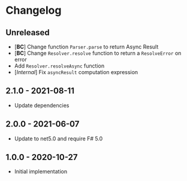 # Changelog

<!-- There is always Unreleased section on the top. Subsections (Add, Changed, Fix, Removed) should be Add as needed. -->
## Unreleased
- [**BC**] Change function `Parser.parse` to return Async Result
- [**BC**] Change `Resolver.resolve` function to return a `ResolveError` on error
- Add `Resolver.resolveAsync` function
- [_Internal_] Fix `asyncResult` computation expression

## 2.1.0 - 2021-08-11
- Update dependencies

## 2.0.0 - 2021-06-07
- Update to net5.0 and require F# 5.0

## 1.0.0 - 2020-10-27
- Initial implementation
